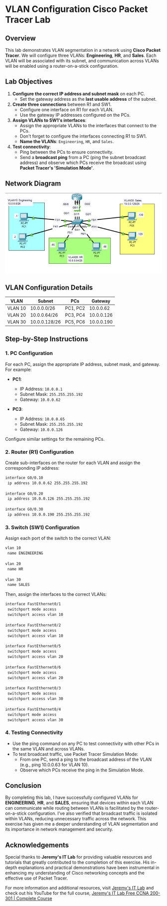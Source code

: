 # VLAN Configuration Cisco Packet Tracer Lab

## Overview
This lab demonstrates VLAN segmentation in a network using **Cisco Packet Tracer**. We will configure three VLANs: **Engineering**, **HR**, and **Sales**. Each VLAN will be associated with its subnet, and communication across VLANs will be enabled using a router-on-a-stick configuration.

## Lab Objectives
1. **Configure the correct IP address and subnet mask** on each PC.
    - Set the gateway address as the **last usable address** of the subnet.
2. **Create three connections** between R1 and SW1.
    - Configure one interface on R1 for each VLAN.
    - Use the gateway IP addresses configured on the PCs.
3. **Assign VLANs to SW1's interfaces**:
    - Assign the appropriate VLANs to the interfaces that connect to the PCs.
    - Don't forget to configure the interfaces connecting R1 to SW1.
    - **Name the VLANs**: `Engineering`, `HR`, and `Sales`.
4. **Test connectivity**:
    - Ping between the PCs to ensure connectivity.
    - Send a **broadcast ping** from a PC (ping the subnet broadcast address) and observe which PCs receive the broadcast using **Packet Tracer's 'Simulation Mode'**.

## Network Diagram
![VLAN Diagram](./VLANs.PNG)

## VLAN Configuration Details

| VLAN    | Subnet          | PCs           | Gateway           |
|---------|-----------------|---------------|-------------------|
| VLAN 10 | 10.0.0.0/26     | PC1, PC2      | 10.0.0.62         |
| VLAN 20 | 10.0.0.64/26    | PC3, PC4      | 10.0.0.126        |
| VLAN 30 | 10.0.0.128/26   | PC5, PC6      | 10.0.0.190        |

## Step-by-Step Instructions

### 1. PC Configuration
For each PC, assign the appropriate IP address, subnet mask, and gateway. For example:

- **PC1**:
  - IP Address: `10.0.0.1`
  - Subnet Mask: `255.255.255.192`
  - Gateway: `10.0.0.62`
  
- **PC3**:
  - IP Address: `10.0.0.65`
  - Subnet Mask: `255.255.255.192`
  - Gateway: `10.0.0.126`

Configure similar settings for the remaining PCs.

### 2. Router (R1) Configuration
Create sub-interfaces on the router for each VLAN and assign the corresponding IP address:

```bash
interface G0/0.10
 ip address 10.0.0.62 255.255.255.192

interface G0/0.20
 ip address 10.0.0.126 255.255.255.192

interface G0/0.30
 ip address 10.0.0.190 255.255.255.192
```
### 3. Switch (SW1) Configuration
Assign each port of the switch to the correct VLAN:
```bash
vlan 10
 name ENGINEERING

vlan 20
 name HR

vlan 30
 name SALES
 ```
Then, assign the interfaces to the correct VLANs:
```bash
interface FastEthernet0/1
 switchport mode access
 switchport access vlan 10

interface FastEthernet0/2
 switchport mode access
 switchport access vlan 10

interface FastEthernet0/5
 switchport mode access
 switchport access vlan 20

interface FastEthernet0/6
 switchport mode access
 switchport access vlan 20

interface FastEthernet0/3
 switchport mode access
 switchport access vlan 30

interface FastEthernet0/4
 switchport mode access
 switchport access vlan 30
```
### 4. Testing Connectivity
- Use the ping command on any PC to test connectivity with other PCs in the same VLAN and across VLANs.
- To test broadcast traffic, use Packet Tracer Simulation Mode:
   - From one PC, send a ping to the broadcast address of the VLAN (e.g., ping 10.0.0.63 for VLAN 10).
   - Observe which PCs receive the ping in the Simulation Mode.
## Conclusion
By completing this lab, I have successfully configured VLANs for **ENGINEERING**, **HR**, and **SALES**, ensuring that devices within each VLAN can communicate while routing between VLANs is facilitated by the router-on-a-stick configuration. I’ve also verified that broadcast traffic is isolated within VLANs, reducing unnecessary traffic across the network. This exercise has given me a deeper understanding of VLAN segmentation and its importance in network management and security.

## Acknowledgements


Special thanks to **Jeremy's IT Lab** for providing valuable resources and tutorials that greatly contributed to the completion of this exercise. His in-depth explanations and practical demonstrations have been instrumental in enhancing my understanding of Cisco networking concepts and the effective use of Packet Tracer.

For more information and additional resources, visit [Jeremy's IT Lab](https://jeremysitlab.com/) and check out his YouTube for the full course, [Jeremy's IT Lab Free CCNA 200-301 | Complete Course](https://www.youtube.com/playlist?list=PLxbwE86jKRgMpuZuLBivzlM8s2Dk5lXBQ)
